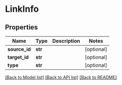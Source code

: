 # LinkInfo

## Properties
Name | Type | Description | Notes
------------ | ------------- | ------------- | -------------
**source_id** | **str** |  | [optional] 
**target_id** | **str** |  | [optional] 
**type** | **str** |  | [optional] 

[[Back to Model list]](../README.md#documentation-for-models) [[Back to API list]](../README.md#documentation-for-api-endpoints) [[Back to README]](../README.md)


